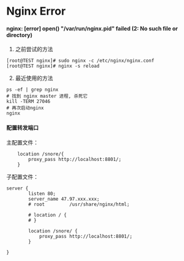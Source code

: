 # Nginx Error 


####  nginx: [error] open() "/var/run/nginx.pid" failed (2: No such file or directory)

1. 之前尝试的方法

```
[root@TEST nginx]# sudo nginx -c /etc/nginx/nginx.conf
[root@TEST nginx]# nginx -s reload
```

2. 最近使用的方法

```shell
ps -ef | grep nginx
# 找到 nginx master 进程, 杀死它
kill -TERM 27046
# 再次启动nginx
nginx
```

#### 配置转发端口

主配置文件：

```
	location /snore/{
		proxy_pass http://localhost:8801/;
	}
```

子配置文件：

```
server {
        listen 80;
        server_name 47.97.xxx.xxx;
        # root         /usr/share/nginx/html;

        # location / {
        # }

        location /snore/ {
            proxy_pass http://localhost:8801/;
        }

}
```
